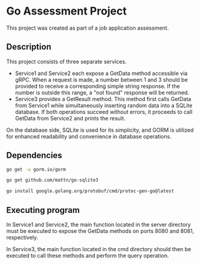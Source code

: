 # Go Assessment Project

This project was created as part of a job application assessment.
## Description
This project consists of three separate services.

- Service1 and Service2 each expose a GetData method accessible via gRPC. When a request is made, a number between 1 and 3 should be provided to receive a corresponding simple string response. If the number is outside this range, a "not found" response will be returned.
- Service3 provides a GetResult method. This method first calls GetData from Service1 while simultaneously inserting random data into a SQLite database. If both operations succeed without errors, it proceeds to call GetData from Service2 and prints the result.

On the database side, SQLite is used for its simplicity, and GORM is utilized for enhanced readability and convenience in database operations.
## Dependencies

```bash
go get -u gorm.io/gorm
```
```bash
go get github.com/mattn/go-sqlite3
```
```bash
go install google.golang.org/protobuf/cmd/protoc-gen-go@latest
```

## Executing program

In Service1 and Service2, the main function located in the server directory must be executed to expose the GetData methods on ports 8080 and 8081, respectively.

In Service3, the main function located in the cmd directory should then be executed to call these methods and perform the query operation.
